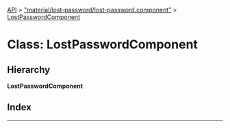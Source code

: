 [API](../README.md) > ["material/lost-password/lost-password.component"](../modules/_material_lost_password_lost_password_component_.md) > [LostPasswordComponent](../classes/_material_lost_password_lost_password_component_.lostpasswordcomponent.md)

# Class: LostPasswordComponent

## Hierarchy

**LostPasswordComponent**

## Index

---

